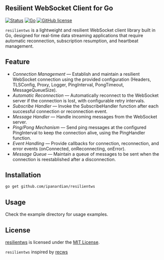## Resilient WebSocket Client for Go
[![Status](https://img.shields.io/badge/status-beta-green.svg)](https://github.com/ipanardian/resilientws/releases)
[![Go](https://img.shields.io/badge/go-v1.22.x-blue.svg)](https://gitter.im/ipanardian/resilientws)
[![GitHub license](https://img.shields.io/badge/license-MIT-red.svg)](https://github.com/ipanardian/GoBranch/blob/master/LICENSE)

`resilientws` is a lightweight and resilient WebSocket client library built in Go, designed for real-time data streaming applications that require automatic reconnection, subscription resumption, and heartbeat management.

## Feature
- *Connection Management* — Establish and maintain a resilient WebSocket connection using the provided configuration (Headers, TLSConfig, Proxy, Logger, PingInterval, PongTimeout, MessageQueueSize).
- *Automatic Reconnection* — Automatically reconnect to the WebSocket server if the connection is lost, with configurable retry intervals.
- *Subscribe Handler* — Invoke the SubscribeHandler function after each successful connection or reconnection event.
- *Message Handler* — Handle incoming messages from the WebSocket server.
- *Ping/Pong Mechanism* — Send ping messages at the configured PingInterval to keep the connection alive, using the PingHandler function.
- *Event Handling* — Provide callbacks for connection, reconnection, and error events (onConnected, onReconnecting, onError).
- *Message Queue* — Maintain a queue of messages to be sent when the connection is reestablished after a disconnection.

## Installation

```sh
go get github.com/ipanardian/resilientws
```

## Usage

Check the example directory for usage examples.

## License

[resilientws](https://github.com/ipanardian/resilientws) is licensed under the [MIT License](https://opensource.org/licenses/MIT).


`resilientws` inspired by [recws](https://github.com/recws-org/recws)

